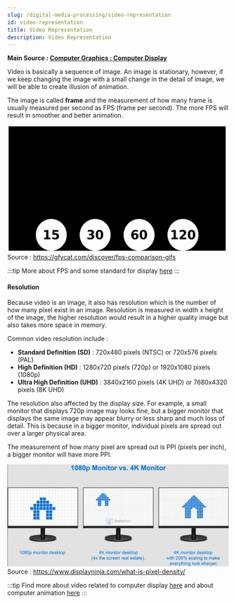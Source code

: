 ```yaml
---
slug: /digital-media-processing/video-representation
id: video-representation
title: Video Representation
description: Video Representation
---
```


**Main Source : [Computer Graphics : Computer Display](/computer-graphics/computer-display)**

Video is basically a sequence of image. An image is stationary, however, if we keep changing the image with a small change in the detail of image, we will be able to create illusion of animation.

The image is called **frame** and the measurement of how many frame is usually measured per second as FPS (frame per second). The more FPS will result in smoother and better animation.

![Comparison of different FPS in animation](./fps-comparison.gif)  
Source : https://gfycat.com/discover/fps-comparison-gifs

:::tip
More about FPS and some standard for display [here](/computer-graphics/computer-display#display-measurement)
:::

#### Resolution

Because video is an image, it also has resolution which is the number of how many pixel exist in an image. Resolution is measured in width x height of the image, the higher resolution would result in a higher quality image but also takes more space in memory.

Common video resolution include :

- **Standard Definition (SD)** : 720x480 pixels (NTSC) or 720x576 pixels (PAL)
- **High Definition (HD)** : 1280x720 pixels (720p) or 1920x1080 pixels (1080p)
- **Ultra High Definition (UHD)** : 3840x2160 pixels (4K UHD) or 7680x4320 pixels (8K UHD)

The resolution also affected by the display size. For example, a small monitor that displays 720p image may looks fine, but a bigger monitor that displays the same image may appear blurry or less sharp and much loss of detail. This is because in a bigger monitor, individual pixels are spread out over a larger physical area.

The measurement of how many pixel are spread out is PPI (pixels per inch), a bigger monitor will have more PPI.

![Comparison between 1080p and 4K monitor PPI](./pixel-density.png)  
Source : https://www.displayninja.com/what-is-pixel-density/

:::tip
Find more about video related to computer display [here](/computer-graphics/computer-display) and about computer animation [here](/computer-graphics/computer-animation)
:::
